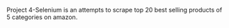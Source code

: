 Project 4-Selenium is an attempts to scrape top 20 best selling products of 5 categories on amazon.
